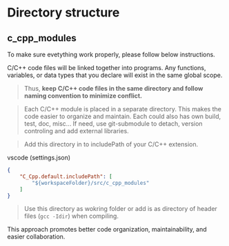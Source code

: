 # Directory structure

## c_cpp_modules
To make sure evetything work properly, please follow below instructions.

C/C++ code files will be linked together into programs. Any functions, variables, or data types that you declare will exist in the same global scope.

> Thus, **keep C/C++ code files in the same directory and follow naming convention to minimize conflict.**

> Each C/C++ module is placed in a separate directory. This makes the code easier to organize and maintain. Each could also has own build, test, doc, misc... If need, use git-submodule to detach, version controling and add external libraries.

> Add this directory in to includePath of your C/C++ extension.

vscode (settings.json)
```json
{
    "C_Cpp.default.includePath": [
        "${workspaceFolder}/src/c_cpp_modules"
    ]
}
```

> Use this directory as wokring folder or add is as directory of header files (`gcc -Idir`) when compiling.

This approach promotes better code organization, maintainability, and easier collaboration.